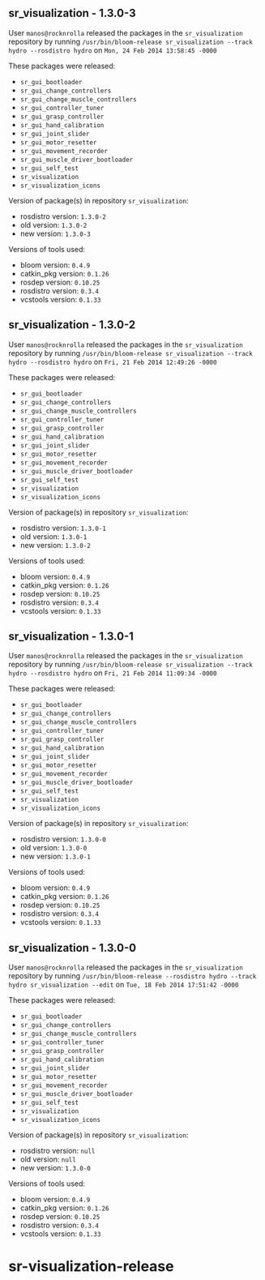 ## sr_visualization - 1.3.0-3

User `manos@rocknrolla` released the packages in the `sr_visualization` repository by running `/usr/bin/bloom-release sr_visualization --track hydro --rosdistro hydro` on `Mon, 24 Feb 2014 13:58:45 -0000`

These packages were released:
- `sr_gui_bootloader`
- `sr_gui_change_controllers`
- `sr_gui_change_muscle_controllers`
- `sr_gui_controller_tuner`
- `sr_gui_grasp_controller`
- `sr_gui_hand_calibration`
- `sr_gui_joint_slider`
- `sr_gui_motor_resetter`
- `sr_gui_movement_recorder`
- `sr_gui_muscle_driver_bootloader`
- `sr_gui_self_test`
- `sr_visualization`
- `sr_visualization_icons`

Version of package(s) in repository `sr_visualization`:
- rosdistro version: `1.3.0-2`
- old version: `1.3.0-2`
- new version: `1.3.0-3`

Versions of tools used:
- bloom version: `0.4.9`
- catkin_pkg version: `0.1.26`
- rosdep version: `0.10.25`
- rosdistro version: `0.3.4`
- vcstools version: `0.1.33`


## sr_visualization - 1.3.0-2

User `manos@rocknrolla` released the packages in the `sr_visualization` repository by running `/usr/bin/bloom-release sr_visualization --track hydro --rosdistro hydro` on `Fri, 21 Feb 2014 12:49:26 -0000`

These packages were released:
- `sr_gui_bootloader`
- `sr_gui_change_controllers`
- `sr_gui_change_muscle_controllers`
- `sr_gui_controller_tuner`
- `sr_gui_grasp_controller`
- `sr_gui_hand_calibration`
- `sr_gui_joint_slider`
- `sr_gui_motor_resetter`
- `sr_gui_movement_recorder`
- `sr_gui_muscle_driver_bootloader`
- `sr_gui_self_test`
- `sr_visualization`
- `sr_visualization_icons`

Version of package(s) in repository `sr_visualization`:
- rosdistro version: `1.3.0-1`
- old version: `1.3.0-1`
- new version: `1.3.0-2`

Versions of tools used:
- bloom version: `0.4.9`
- catkin_pkg version: `0.1.26`
- rosdep version: `0.10.25`
- rosdistro version: `0.3.4`
- vcstools version: `0.1.33`


## sr_visualization - 1.3.0-1

User `manos@rocknrolla` released the packages in the `sr_visualization` repository by running `/usr/bin/bloom-release sr_visualization --track hydro --rosdistro hydro` on `Fri, 21 Feb 2014 11:09:34 -0000`

These packages were released:
- `sr_gui_bootloader`
- `sr_gui_change_controllers`
- `sr_gui_change_muscle_controllers`
- `sr_gui_controller_tuner`
- `sr_gui_grasp_controller`
- `sr_gui_hand_calibration`
- `sr_gui_joint_slider`
- `sr_gui_motor_resetter`
- `sr_gui_movement_recorder`
- `sr_gui_muscle_driver_bootloader`
- `sr_gui_self_test`
- `sr_visualization`
- `sr_visualization_icons`

Version of package(s) in repository `sr_visualization`:
- rosdistro version: `1.3.0-0`
- old version: `1.3.0-0`
- new version: `1.3.0-1`

Versions of tools used:
- bloom version: `0.4.9`
- catkin_pkg version: `0.1.26`
- rosdep version: `0.10.25`
- rosdistro version: `0.3.4`
- vcstools version: `0.1.33`


## sr_visualization - 1.3.0-0

User `manos@rocknrolla` released the packages in the `sr_visualization` repository by running `/usr/bin/bloom-release --rosdistro hydro --track hydro sr_visualization --edit` on `Tue, 18 Feb 2014 17:51:42 -0000`

These packages were released:
- `sr_gui_bootloader`
- `sr_gui_change_controllers`
- `sr_gui_change_muscle_controllers`
- `sr_gui_controller_tuner`
- `sr_gui_grasp_controller`
- `sr_gui_hand_calibration`
- `sr_gui_joint_slider`
- `sr_gui_motor_resetter`
- `sr_gui_movement_recorder`
- `sr_gui_muscle_driver_bootloader`
- `sr_gui_self_test`
- `sr_visualization`
- `sr_visualization_icons`

Version of package(s) in repository `sr_visualization`:
- rosdistro version: `null`
- old version: `null`
- new version: `1.3.0-0`

Versions of tools used:
- bloom version: `0.4.9`
- catkin_pkg version: `0.1.26`
- rosdep version: `0.10.25`
- rosdistro version: `0.3.4`
- vcstools version: `0.1.33`


sr-visualization-release
========================
